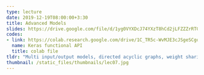 ```yaml
---
type: lecture
date: 2019-12-19T08:00:00+3:30
title: Advanced Models
slides: https://drive.google.com/file/d/1yg0VYXDcJ74YXzT8hCd2jLFZZZrRTGGa/view
codes: 
- link: https://colab.research.google.com/drive/1C_TR5c-WvMJE3cJSgeSCgqidqiW5XydB
  name: Keras functional API
  title: colab file
tldr: "Multi input/output models, directed acyclic graphs, weight sharing, callbacks, early-stopping and checkpointing, and Tensorboard."
thumbnail: /static_files/thumbnails/lec07.jpg
---
```

